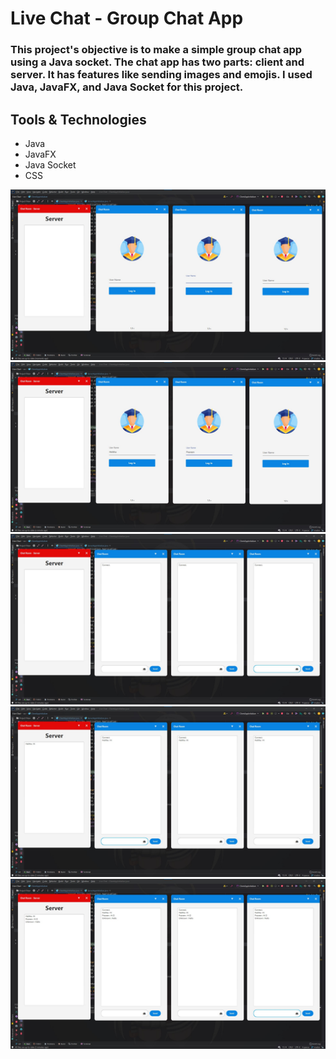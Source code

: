 # Live Chat - Group Chat App

### This project's objective is to make a simple group chat app using a Java socket. The chat app has two parts: client and server. It has features like sending images and emojis. I used Java, JavaFX, and Java Socket for this project.

## Tools & Technologies
* Java
* JavaFX
* Java Socket
* CSS

![first ui](screenshots/1.jpg)
![login ui](screenshots/2.jpg)
![management first ui](screenshots/3.jpg)
![add vehicle ui](screenshots/4.jpg)
![add driver ui](screenshots/5.jpg)